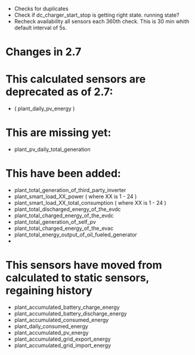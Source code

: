 - Checks for duplicates
- Check if dc_charger_start_stop is getting right state. running state?
- Recheck availability all sensors each 360th check. This is 30 min whith default interval of 5s.


# Changes in 2.7

# This calculated sensors are deprecated as of 2.7:
- ( plant_daily_pv_energy )

# This are missing yet:
- plant_pv_daily_total_generation 

# This have been added:
- plant_total_generation_of_third_party_inverter
- plant_smart_load_XX_power ( where XX is 1 - 24 )
- plant_smart_load_XX_total_consumption ( where XX is 1 - 24 )
- plant_total_discharged_energy_of_the_evdc
- plant_total_charged_energy_of_the_evdc
- plant_total_generation_of_self_pv
- plant_total_charged_energy_of_the_evac
- plant_total_energy_output_of_oil_fueled_generator
- 

# This sensors have moved from calculated to static sensors, regaining history
- plant_accumulated_battery_charge_energy
- plant_accumulated_battery_discharge_energy
- plant_accumulated_consumed_energy
- plant_daily_consumed_energy
- plant_accumulated_pv_energy
- plant_accumulated_grid_export_energy
- plant_accumulated_grid_import_energy
